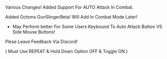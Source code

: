 Various Changes!  Added Support For AUTO Attack In Combat.

Added Octoms GunSlingerBeta! Will Add In Combat Mode Later!

- May Perform better For Some Users Keybound To Auto Attack Button VS Side Mouse Buttons!

Plese Leave Feedback Via Discord!

( Must Use REPEAT & Hold Down Option OFF & Toggle ON.)